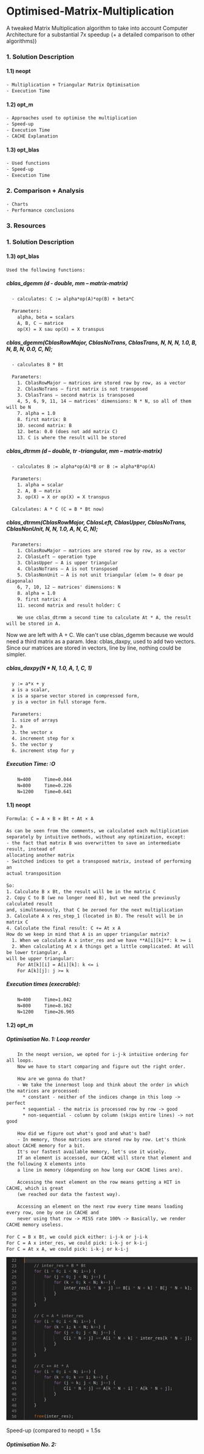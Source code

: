 # Optimised-Matrix-Multiplication
A tweaked Matrix Multiplication algorithm to take into account Computer Architecture for a substantial 7x speedup (+ a detailed comparison to other algorithms))

### 1. Solution Description
  #### 1.1) neopt
    - Multiplication + Triangular Matrix Optimisation
    - Execution Time
  #### 1.2) opt_m
    - Approaches used to optimise the multiplication
    - Speed-up
    - Execution Time
    - CACHE Explanation
  #### 1.3) opt_blas
    - Used functions
    - Speed-up
    - Execution Time
### 2. Comparison + Analysis
    - Charts
    - Performance conclusions

### 3. Resources




### 1. Solution Description
#### 1.3) opt_blas
    Used the following functions:
    
#####   cblas_dgemm (d - double, mm – matrix-matrix)
      - calculates: C := alpha*op(A)*op(B) + beta*C
      
      Parameters:
        alpha, beta = scalars
        A, B, C – matrice
        op(X) = X sau op(X) = X transpus
   
      
 ##### cblas_dgemm(CblasRowMajor, CblasNoTrans, CblasTrans, N, N, N, 1.0, B, N, B, N, 0.0, C, N);
      - calculates B * Bt
      
      Parameters:
        1. CblasRowMajor – matrices are stored row by row, as a vector
        2. CblasNoTrans – first matrix is not transposed
        3. CblasTrans – second matrix is transposed
        4, 5, 6, 9, 11, 14 – matrices' dimensions: N * N, so all of them will be N
        7. alpha = 1.0
        8. first matrix: B
        10. second matrix: B
        12. beta: 0.0 (does not add matrix C)
        13. C is where the result will be stored
      
      
 ##### cblas_dtrmm (d – double, tr -triangular, mm – matrix-matrix)
      - calculates B := alpha*op(A)*B or B := alpha*B*op(A)
      
      Parameters:
        1. alpha = scalar
        2. A, B – matrix
        3. op(X) = X or op(X) = X transpus
      
      Calculates: A * C (C = B * Bt now)
      
  ##### cblas_dtrmm(CblasRowMajor, CblasLeft, CblasUpper, CblasNoTrans, CblasNonUnit, N, N, 1.0, A, N, C, N);
      Parameters:
        1. CblasRowMajor – matrices are stored row by row, as a vector
        2. CblasLeft – operation type
        3. CblasUpper – A is upper triangular
        4. CblasNoTrans – A is not transposed
        5. CblasNonUnit – A is not unit triangular (elem != 0 doar pe diagonala)
        6, 7, 10, 12 – matrices' dimensions: N
        8. alpha = 1.0
        9. first natrix: A
        11. second matrix and result holder: C
        
        We use cblas_dtrmm a second time to calculate At * A, the result will be stored in A.
        
  Now we are left with A + C. We can't use cblas_dgemm because we would need a third matrix
  as a param. Idea: cblas_daxpy, used to add two vectors. Since our matrices are stored in vectors,
  line by line, nothing could be simpler.

  ##### cblas_daxpy(N * N, 1.0, A, 1, C, 1)
      y := a*x + y
      a is a scalar,
      x is a sparse vector stored in compressed form,
      y is a vector in full storage form.

      Parameters:
      1. size of arrays
      2. a
      3. the vector x
      4. increment step for x
      5. the vector y
      6. increment step for y
   
   ##### Execution Time: :O
        N=400     Time=0.044
        N=800     Time=0.226
        N=1200    Time=0.641


#### 1.1) neopt
    Formula: C = A × B × Bt + At × A
    
    As can be seen from the comments, we calculated each multiplication
    separately by intuitive methods, without any optimization, except:
    - the fact that matrix B was overwritten to save an intermediate result, instead of
    allocating another matrix
    - Switched indices to get a transposed matrix, instead of performing an
    actual transposition
    
    So:
    1. Calculate B x Bt, the result will be in the matrix C
    2. Copy C to B (we no longer need B), but we need the previously calculated result
    and, simultaneously, that C be zeroed for the next multiplication
    3. Calculate A x res_step_1 (located in B). The result will be in matrix C
    4. Calculate the final result: C += At x A
    How do we keep in mind that A is an upper triangular matrix?
      1. When we calculate A x inter_res and we have **A[i][k]**: k >= i
      2. When calculating At x A things get a little complicated. At will be lower triangular, A
    will be upper triangular:
        For At[k][i] = A[i][k]: k <= i
        For A[k][j]: j >= k
   ##### Execution times (execrable):
        N=400     Time=1.042
        N=800     Time=8.162
        N=1200    Time=26.965
        
        
  #### 1.2) opt_m 
  
  ##### Optimisation No. 1: Loop reorder
        In the neopt version, we opted for i-j-k intuitive ordering for all loops.
        Now we have to start comparing and figure out the right order.
        
        How are we gonna do that?
        - We take the innermost loop and think about the order in which the matrices are processed:
          * constant - neither of the indices change in this loop -> perfect
          * sequential - the matrix is processed row by row -> good
          * non-sequential - column by column (skips entire lines) -> not good
          
        How did we figure out what's good and what's bad?
        - In memory, those matrices are stored row by row. Let's think about CACHE memory for a bit.
        It's our fastest available memory, let's use it wisely.
        If an element is accessed, our CACHE will store that element and the following X elements into
        a line in memory (depending on how long our CACHE lines are).
        
        Accessing the next element on the row means getting a HIT in CACHE, which is great
        (we reached our data the fastest way).
        
        Accessing an element on the next row every time means loading every row, one by one in CACHE and
        never using that row -> MISS rate 100% -> Basically, we render CACHE memory useless.
  
    For C = B x Bt, we could pick either: i-j-k or j-i-k
    For C = A x inter_res, we could pick: i-k-j or k-i-j
    For C = At x A, we could pick: i-k-j or k-i-j
    
 ![](optimisation_no_1.png?raw=true "Title")
    
 Speed-up (compared to neopt) = 1.5s
   
##### Optimisation No. 2: 

